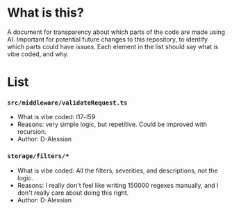 # What is this?

A document for transparency about which parts of the code are made using AI. Important for potential future changes to this repository, to identify which parts could have issues. Each element in the list should say what is vibe coded, and why.

# List

### `src/middleware/validateRequest.ts`

- What is vibe coded: l17-l59
- Reasons: very simple logic, but repetitive. Could be improved with recursion.
- Author: D-Alessian

### `storage/filters/*`

- What is vibe coded: All the filters, severities, and descriptions, not the logic.
- Reasons: I really don't feel like writing 150000 regexes manually, and I don't really care about doing this right.
- Author: D-Alessian
